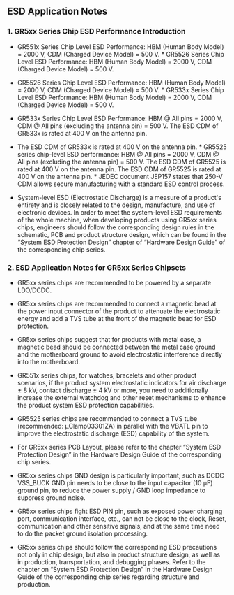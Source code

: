 ## ESD Application Notes



### 1. GR5xx Series Chip ESD Performance Introduction

* GR551x Series Chip Level ESD Performance: HBM (Human Body Model) = 2000 V, CDM (Charged Device Model) = 500 V. * GR5526 Series Chip Level ESD Performance: HBM (Human Body Model) = 2000 V, CDM (Charged Device Model) = 500 V.

- GR5526 Series Chip Level ESD Performance: HBM (Human Body Model) = 2000 V, CDM (Charged Device Model) = 500 V. * GR533x Series Chip Level ESD Performance: HBM (Human Body Model) = 2000 V, CDM (Charged Device Model) = 500 V.

* GR533x Series Chip Level ESD Performance: HBM @ All pins = 2000 V, CDM @ All pins (excluding the antenna pin) = 500 V. The ESD CDM of GR533x is rated at 400 V on the antenna pin.

- The ESD CDM of GR533x is rated at 400 V on the antenna pin. * GR5525 series chip-level ESD performance: HBM @ All pins = 2000 V, CDM @ All pins (excluding the antenna pin) = 500 V. The ESD CDM of GR5525 is rated at 400 V on the antenna pin.
  The ESD CDM of GR5525 is rated at 400 V on the antenna pin. * JEDEC document JEP157 states that 250-V CDM allows secure manufacturing with a standard ESD control process.

* System-level ESD (Electrostatic Discharge) is a measure of a product's entirety and is closely related to the design, manufacture, and use of electronic devices. In order to meet the system-level ESD requirements of the whole machine, when developing products using GR5xx series chips, engineers should follow the corresponding design rules in the schematic, PCB and product structure design, which can be found in the “System ESD Protection Design” chapter of “Hardware Design Guide” of the corresponding chip series.

### 2. ESD Application Notes for GR5xx Series Chipsets

* GR5xx series chips are recommended to be powered by a separate LDO/DCDC.
* GR5xx series chips are recommended to connect a magnetic bead at the power input connector of the product to attenuate the electrostatic energy and add a TVS tube at the front of the magnetic bead for ESD protection.

* GR5xx series chips suggest that for products with metal case, a magnetic bead should be connected between the metal case ground and the motherboard ground to avoid electrostatic interference directly into the motherboard.

* GR551x series chips, for watches, bracelets and other product scenarios, if the product system electrostatic indicators for air discharge ± 8 kV, contact discharge ± 4 kV or more, you need to additionally increase the external watchdog and other reset mechanisms to enhance the product system ESD protection capabilities.
  
* GR5525 series chips are recommended to connect a TVS tube (recommended: µClamp03301ZA) in parallel with the VBATL pin to improve the electrostatic discharge (ESD) capability of the system.

* For GR5xx series PCB Layout, please refer to the chapter “System ESD Protection Design” in the Hardware Design Guide of the corresponding chip series.

* GR5xx series chips GND design is particularly important, such as DCDC VSS_BUCK GND pin needs to be close to the input capacitor (10 µF) ground pin, to reduce the power supply / GND loop impedance to suppress ground noise.

* GR5xx series chips fight ESD PIN pin, such as exposed power charging port, communication interface, etc., can not be close to the clock, Reset, communication and other sensitive signals, and at the same time need to do the packet ground isolation processing.

* GR5xx series chips should follow the corresponding ESD precautions not only in chip design, but also in product structure design, as well as in production, transportation, and debugging phases. Refer to the chapter on “System ESD Protection Design” in the Hardware Design Guide of the corresponding chip series regarding structure and production.

